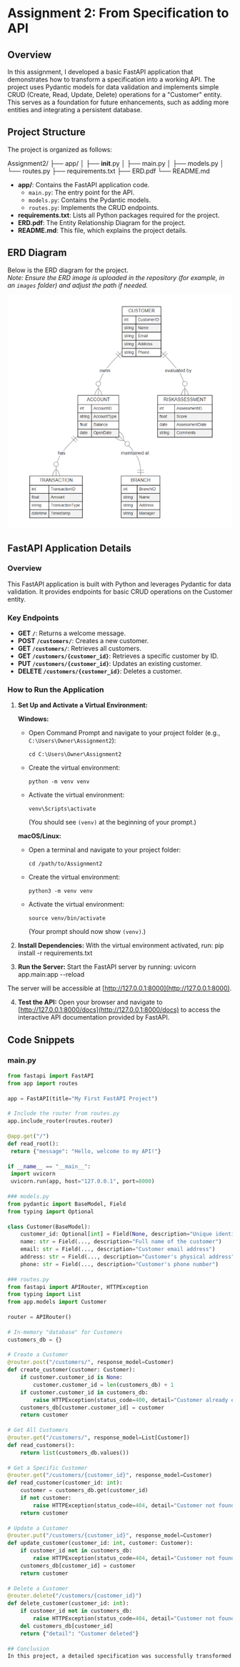 # Assignment 2: From Specification to API

## Overview
In this assignment, I developed a basic FastAPI application that demonstrates how to transform a specification into a working API. The project uses Pydantic models for data validation and implements simple CRUD (Create, Read, Update, Delete) operations for a "Customer" entity. This serves as a foundation for future enhancements, such as adding more entities and integrating a persistent database.

## Project Structure
The project is organized as follows:

Assignment2/
├── app/
│   ├── __init__.py
│   ├── main.py
│   ├── models.py
│   └── routes.py
├── requirements.txt
├── ERD.pdf
└── README.md

- **app/**: Contains the FastAPI application code.
  - `main.py`: The entry point for the API.
  - `models.py`: Contains the Pydantic models.
  - `routes.py`: Implements the CRUD endpoints.
- **requirements.txt**: Lists all Python packages required for the project.
- **ERD.pdf**: The Entity Relationship Diagram for the project.
- **README.md**: This file, which explains the project details.

## ERD Diagram
Below is the ERD diagram for the project.  
*Note: Ensure the ERD image is uploaded in the repository (for example, in an `images` folder) and adjust the path if needed.*

![ERD Diagram](images/ERD.png)

## FastAPI Application Details

### Overview
This FastAPI application is built with Python and leverages Pydantic for data validation. It provides endpoints for basic CRUD operations on the Customer entity.

### Key Endpoints
- **GET `/`**: Returns a welcome message.
- **POST `/customers/`**: Creates a new customer.
- **GET `/customers/`**: Retrieves all customers.
- **GET `/customers/{customer_id}`**: Retrieves a specific customer by ID.
- **PUT `/customers/{customer_id}`**: Updates an existing customer.
- **DELETE `/customers/{customer_id}`**: Deletes a customer.

### How to Run the Application

1. **Set Up and Activate a Virtual Environment:**

   **Windows:**
   - Open Command Prompt and navigate to your project folder (e.g., `C:\Users\Owner\Assignment2`):
     ```
     cd C:\Users\Owner\Assignment2
     ```
   - Create the virtual environment:
     ```
     python -m venv venv
     ```
   - Activate the virtual environment:
     ```
     venv\Scripts\activate
     ```
     (You should see `(venv)` at the beginning of your prompt.)

   **macOS/Linux:**
   - Open a terminal and navigate to your project folder:
     ```
     cd /path/to/Assignment2
     ```
   - Create the virtual environment:
     ```
     python3 -m venv venv
     ```
   - Activate the virtual environment:
     ```
     source venv/bin/activate
     ```
     (Your prompt should now show `(venv)`.)

2. **Install Dependencies:**
   With the virtual environment activated, run:
	pip install -r requirements.txt

3. **Run the Server:**
Start the FastAPI server by running:
	uvicorn app.main:app --reload

The server will be accessible at [http://127.0.0.1:8000](http://127.0.0.1:8000).

4. **Test the API:**
Open your browser and navigate to [http://127.0.0.1:8000/docs](http://127.0.0.1:8000/docs) to access the interactive API documentation provided by FastAPI.

## Code Snippets

### main.py
```python
from fastapi import FastAPI
from app import routes

app = FastAPI(title="My First FastAPI Project")

# Include the router from routes.py
app.include_router(routes.router)

@app.get("/")
def read_root():
 return {"message": "Hello, welcome to my API!"}

if __name__ == "__main__":
 import uvicorn
 uvicorn.run(app, host="127.0.0.1", port=8000)

### models.py
from pydantic import BaseModel, Field
from typing import Optional

class Customer(BaseModel):
    customer_id: Optional[int] = Field(None, description="Unique identifier for the customer")
    name: str = Field(..., description="Full name of the customer")
    email: str = Field(..., description="Customer email address")
    address: str = Field(..., description="Customer's physical address")
    phone: str = Field(..., description="Customer's phone number")

### routes.py
from fastapi import APIRouter, HTTPException
from typing import List
from app.models import Customer

router = APIRouter()

# In-memory "database" for Customers
customers_db = {}

# Create a Customer
@router.post("/customers/", response_model=Customer)
def create_customer(customer: Customer):
    if customer.customer_id is None:
        customer.customer_id = len(customers_db) + 1
    if customer.customer_id in customers_db:
        raise HTTPException(status_code=400, detail="Customer already exists")
    customers_db[customer.customer_id] = customer
    return customer

# Get All Customers
@router.get("/customers/", response_model=List[Customer])
def read_customers():
    return list(customers_db.values())

# Get a Specific Customer
@router.get("/customers/{customer_id}", response_model=Customer)
def read_customer(customer_id: int):
    customer = customers_db.get(customer_id)
    if not customer:
        raise HTTPException(status_code=404, detail="Customer not found")
    return customer

# Update a Customer
@router.put("/customers/{customer_id}", response_model=Customer)
def update_customer(customer_id: int, customer: Customer):
    if customer_id not in customers_db:
        raise HTTPException(status_code=404, detail="Customer not found")
    customers_db[customer_id] = customer
    return customer

# Delete a Customer
@router.delete("/customers/{customer_id}")
def delete_customer(customer_id: int):
    if customer_id not in customers_db:
        raise HTTPException(status_code=404, detail="Customer not found")
    del customers_db[customer_id]
    return {"detail": "Customer deleted"}

## Conclusion
In this project, a detailed specification was successfully transformed into a functional API using FastAPI. The implementation of CRUD operations for the Customer entity, along with data validation through Pydantic models, demonstrates the project's core capabilities. While the current version focuses on a single entity, the architecture lays a solid foundation for future enhancements—such as adding additional entities, incorporating persistent storage, and integrating more complex business logic—to create a comprehensive and scalable API.
